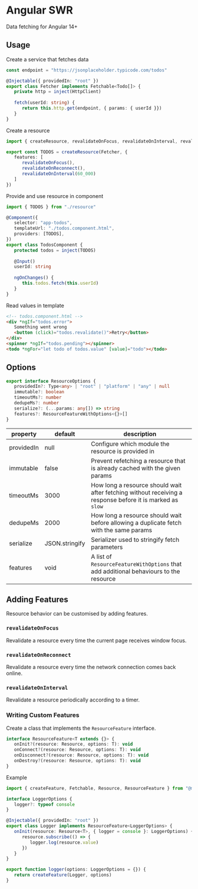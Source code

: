 # Angular SWR

Data fetching for Angular 14+

## Usage

Create a service that fetches data

```ts
const endpoint = "https://jsonplaceholder.typicode.com/todos"

@Injectable({ providedIn: "root" })
export class Fetcher implements Fetchable<Todo[]> {
   private http = inject(HttpClient)
   
   fetch(userId: string) {
      return this.http.get(endpoint, { params: { userId }})
   }
}
```

Create a resource

```ts
import { createResource, revalidateOnFocus, revalidateOnInterval, revalidateOnReconnect } from "@mmuscat/angular-swr"

export const TODOS = createResource(Fetcher, {
   features: [
      revalidateOnFocus(),
      revalidateOnReconnect(),
      revalidateOnInterval(60_000)
   ]
})
```

Provide and use resource in component

```ts
import { TODOS } from "./resource"

@Component({
   selector: "app-todos",
   templateUrl: "./todos.component.html",
   providers: [TODOS],
})
export class TodosComponent {
   protected todos = inject(TODOS)
   
   @Input()
   userId: string
   
   ngOnChanges() {
      this.todos.fetch(this.userId)
   }
}
```

Read values in template

```html
<!-- todos.component.html -->
<div *ngIf="todos.error">
   Something went wrong
   <button (click)="todos.revalidate()">Retry</button>
</div>
<spinner *ngIf="todos.pending"></spinner>
<todo *ngFor="let todo of todos.value" [value]="todo"></todo>
```

## Options

```ts
export interface ResourceOptions {
   providedIn?: Type<any> | "root" | "platform" | "any" | null
   immutable?: boolean
   timeoutMs?: number
   dedupeMs?: number
   serialize?: (...params: any[]) => string
   features?: ResourceFeatureWithOptions<{}>[]
}
```

| property   | default        | description                                                                                               |
|------------|----------------|-----------------------------------------------------------------------------------------------------------|
| providedIn | null           | Configure which module the resource is provided in                                                        |
| immutable  | false          | Prevent refetching a resource that is already cached with the given params                                |
| timeoutMs  | 3000           | How long a resource should wait after fetching without receiving a response before it is marked as `slow` |
| dedupeMs   | 2000           | How long a resource should wait before allowing a duplicate fetch with the same params                    |
| serialize  | JSON.stringify | Serializer used to stringify fetch parameters                                                             |
| features   | void           | A list of `ResourceFeatureWithOptions` that add additional behaviours to the resource                     |

## Adding Features

Resource behavior can be customised by adding features.

### `revalidateOnFocus`

Revalidate a resource every time the current page receives window focus.

### `revalidateOnReconnect`

Revalidate a resource every time the network connection comes back online.

### `revalidateOnInterval`

Revalidate a resource periodically according to a timer.

### Writing Custom Features

Create a class that implements the `ResourceFeature` interface.

```ts
interface ResourceFeature<T extends {}> {
   onInit?(resource: Resource, options: T): void
   onConnect?(resource: Resource, options: T): void
   onDisconnect?(resource: Resource, options: T): void
   onDestroy?(resource: Resource, options: T): void
}
```

Example

```ts
import { createFeature, Fetchable, Resource, ResourceFeature } from "@mmuscat/angular-swr"

interface LoggerOptions {
   logger?: typeof console
}

@Injectable({ providedIn: "root" })
export class Logger implements ResourceFeature<LoggerOptions> {
   onInit(resource: Resource<T>, { logger = console }: LoggerOptions) {
      resource.subscribe(() => {
         logger.log(resource.value)
      })
   }
}

export function logger(options: LoggerOptions = {}) {
   return createFeature(Logger, options)
}
```
